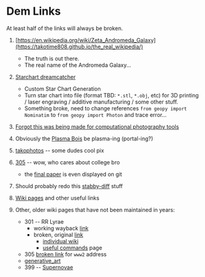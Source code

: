 # Dem Links #
At least half of the links will always be broken.

1. [https://en.wikipedia.org/wiki/Zeta_Andromeda_Galaxy](https://takotime808.github.io/the_real_wikipedia/)
    - The truth is out there.
    - The real name of the Andromeda Galaxy...

2. [Starchart dreamcatcher](https://stardreamcatcher.streamlit.app/)
    - Custom Star Chart Generation
    - Turn star chart into file (format TBD: `*.stl`, `*.obj`, etc) for 3D printing / laser engraving / additive manufacturing / some other stuff.
    - Something broke, need to change references `from geopy import Nominatim` to `from geopy import Photon` and trace error...

3. [Forgot this was being made for computational photography tools](https://takotime808-streamlit-computational-photograp-main-page--kjkofw.streamlit.app/)

4. Obviously the [Plasma Bois](https://plasmabois.streamlit.app/) be plasma-ing (portal-ing?)

5. [takophotos](https://cmutnik.github.io/takophotos/) -- some dudes cool pix

6. [305](https://cmutnik.github.io/comp_phys305/) -- wow, who cares about college bro
    - the [final paper](https://github.com/cmutnik/comp_phys305) is even displayed on git

7. Should probably redo this [stabby-diff](https://github.com/cmutnik/stable_diffusion) stuff

8. [Wiki pages](https://github.com/cmutnik/wiki_pages) and other useful links

9. Other, older wiki pages that have not been maintained in years:
    - 301 -- RR Lyrae
        - working wayback [link](https://web.archive.org/web/20171102010419/http://astr01.ifa.hawaii.edu/ay301)
        - broken, original [link](http://astr01.ifa.hawaii.edu/ay301/wiki)
            - [individual wiki](http://astr01.ifa.hawaii.edu/ay301/wiki/CMBlog)
            - [useful commands](http://astr01.ifa.hawaii.edu/ay301/wiki/CM_useful_commands) page
    - 305 [broken link](https://www2.hawaii.edu/~cmutnik) for `www2` address 
    - [generative_art](https://github.com/cmutnik/generative_art)
    - 399 -- [Supernovae](https://github.com/cmutnik/supernova/blob/master/Cmutnik_Supernova_ASTR399.pdf)
